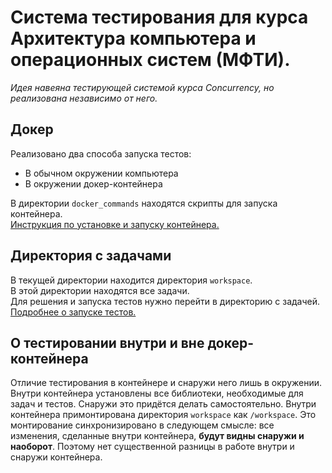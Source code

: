 # Система тестирования для курса <br /> Архитектура компьютера и операционных систем (МФТИ).

_Идея навеяна тестирующей системой курса Concurrency, но реализована независимо от него._

## Докер

Реализовано два способа запуска тестов:
- В обычном окружении компьютера
- В окружении докер-контейнера

В директории `docker_commands` находятся скрипты для запуска контейнера. <br />
[Инструкция по установке и запуску контейнера.](https://github.com/zenkovev/caos_test_system/tree/main/docker_commands)

## Директория с задачами

В текущей директории находится директория `workspace`. <br />
В этой директории находятся все задачи. <br />
Для решения и запуска тестов нужно перейти в директорию с задачей. <br />
[Подробнее о запуске тестов.](https://github.com/zenkovev/caos_test_system/tree/main/workspace)

## О тестировании внутри и вне докер-контейнера

Отличие тестирования в контейнере и снаружи него лишь в окружении.
Внутри контейнера установлены все библиотеки, необходимые для задач и тестов.
Снаружи это придётся делать самостоятельно.
Внутри контейнера примонтирована директория `workspace` как `/workspace`.
Это монтирование синхронизировано в следующем смысле:
все изменения, сделанные внутри контейнера, **будут видны снаружи и наоборот**.
Поэтому нет существенной разницы в работе внутри и снаружи контейнера.
